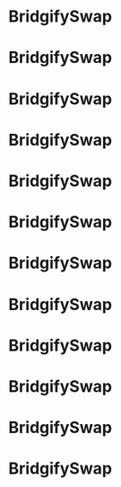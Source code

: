 
# BridgifySwap
##
# BridgifySwap
##
# BridgifySwap
##
# BridgifySwap
##


# BridgifySwap
##
# BridgifySwap
##
# BridgifySwap
##
# BridgifySwap
##


# BridgifySwap
##
# BridgifySwap
##
# BridgifySwap
##
# BridgifySwap
##